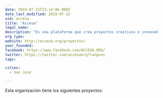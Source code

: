 ```yaml
---
date: 2019-07-21T23:14:06.000Z
date_last_modified: 2019-07-22
uid: accesa
title: "Accesa"
legal_name: 
description: "Es una plataforma que crea proyectos creativos e innovadores que promuevan la transparencia, la rendición de cuentas y el acceso a la información de interés público y la participación ciudadana."
org_type: 
website: http://accesa.org/proyectos/
year_founded: 
facebook: https://www.facebook.com/ACCESA.ORG/
twitter: https://twitter.com/accesaorg?lang=es
tags:

cities: 
  - San José

---
```


Esta organización tiene los siguientes proyectos:



